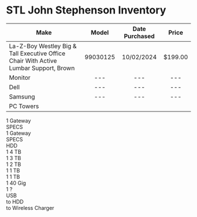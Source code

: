 # STL John Stephenson Inventory  

| Make | Model | Date Purchased | Price |
| --- | :--: | :--: | :-: |
| La-Z-Boy Westley Big & Tall Executive Office Chair With Active Lumbar Support, Brown      | 99030125 | 10/02/2024 | $199.00 |
| Monitor | --- | --- | --- |. 
| Dell  | --- | --- | --- |
| Samsung | --- | --- | --- |  
| PC Towers  
1 Gateway  
  SPECS  
1 Gateway  
  SPECS  
HDD  
1 4 TB  
1 3 TB  
1 2 TB  
1 1 TB  
1 1 TB  
1 40 Gig  
1 ?  
USB  
to HDD  
to Wireless Charger
